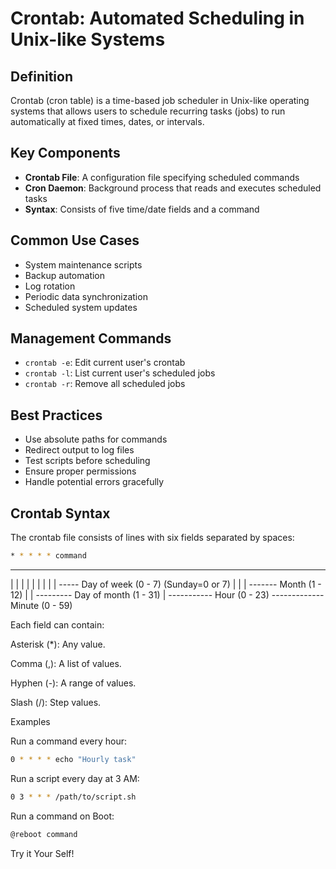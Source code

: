 # Crontab: Automated Scheduling in Unix-like Systems

## Definition
Crontab (cron table) is a time-based job scheduler in Unix-like operating systems that allows users to schedule recurring tasks (jobs) to run automatically at fixed times, dates, or intervals.

## Key Components
- **Crontab File**: A configuration file specifying scheduled commands
- **Cron Daemon**: Background process that reads and executes scheduled tasks
- **Syntax**: Consists of five time/date fields and a command

## Common Use Cases
- System maintenance scripts
- Backup automation
- Log rotation
- Periodic data synchronization
- Scheduled system updates

## Management Commands
- `crontab -e`: Edit current user's crontab
- `crontab -l`: List current user's scheduled jobs
- `crontab -r`: Remove all scheduled jobs

## Best Practices
- Use absolute paths for commands
- Redirect output to log files
- Test scripts before scheduling
- Ensure proper permissions
- Handle potential errors gracefully

## Crontab Syntax

The crontab file consists of lines with six fields separated by spaces:
```bash
* * * * * command
```
- - - - -
| | | | |
| | | | ----- Day of week (0 - 7) (Sunday=0 or 7)
| | | ------- Month (1 - 12)
| | --------- Day of month (1 - 31)
| ----------- Hour (0 - 23)
------------- Minute (0 - 59)

Each field can contain:

Asterisk (*): Any value.

Comma (,): A list of values.

Hyphen (-): A range of values.

Slash (/): Step values.

Examples

Run a command every hour:
```bash
0 * * * * echo "Hourly task"
```

Run a script every day at 3 AM:
```bash
0 3 * * * /path/to/script.sh
```

Run a command on Boot:
```bash
@reboot command
```

Try it Your Self!